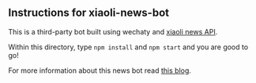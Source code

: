 ## Instructions for xiaoli-news-bot

This is a third-party bot built using wechaty and [xiaoli news API](https://xiaoli.ai).

Within this directory, type ```npm install``` and ```npm start``` and you are good to go!

For more information about this news bot read [this blog](https://blog.chatie.io/wechaty-xiaoli/).
